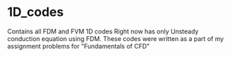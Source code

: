 # 1D_codes
Contains all FDM and FVM 1D codes
Right now has only Unsteady conduction equation using FDM.
These codes were written as a part of my assignment problems for "Fundamentals of CFD"


